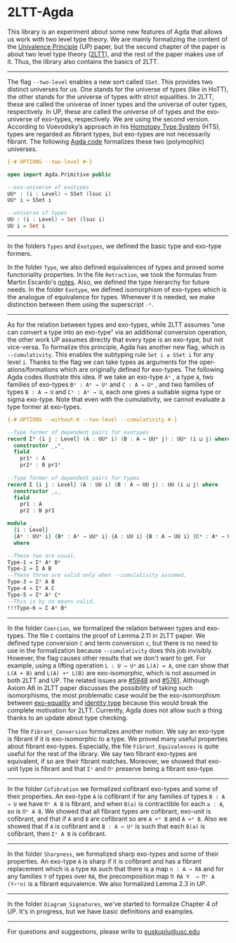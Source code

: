 # 2LTT-Agda

This library is an experiment about some new features of Agda that allows us work with two level type theory. We are mainly formalizing the content of the [Univalence Principle](https://arxiv.org/abs/2102.06275) (UP) paper, but the second chapter of the paper is about two level type theory ([2LTT](https://arxiv.org/abs/1705.03307)), and the rest of the paper makes use of it. Thus, the library also contains the basics of 2LTT.

---
The flag `--two-level` enables a new sort called `SSet`. This provides two distinct universes for us. One stands for the universe of types (like in HoTT), the other stands for the universe of types with strict equalities. In 2LTT, these are called the universe of inner types and the universe of outer types, respectively. In UP, these are called the universe of of types and the exo-universe of exo-types, respectively. We are using the second version. According to Voevodsky’s approach in his [Homotopy Type System](https://www.math.ias.edu/vladimir/sites/math.ias.edu.vladimir/files/HTS.pdf) (HTS), types are regarded as fibrant types, but exo-types are not necessarily fibrant. The following [Agda code](https://github.com/UnivalencePrinciple/2LTT-Agda/blob/main/2LTT/Primitive.agda) formalizes these two (polymophic) universes. 

```agda
{-# OPTIONS --two-level #-}

open import Agda.Primitive public

--exo-universe of exotypes
UUᵉ : (i : Level) → SSet (lsuc i)
UUᵉ i = SSet i

--universe of types
UU : (i : Level) → Set (lsuc i)
UU i = Set i
```
---
In the folders `Types` and `Exotypes`, we defined the basic type and exo-type formers. 

In the folder `Type`, we also defined equivalences of types and proved some functoriality properties. In the file `Retraction`, we took the formulas from Martin Escardo's [notes](https://www.cs.bham.ac.uk/~mhe/HoTT-UF-in-Agda-Lecture-Notes/). Also, we defined the type hierarchy for future needs. In the folder `Exotype`, we defined isomorphism of exo-types which is the analogue of equivalence for types. Whenever it is needed, we make distinction between them using the superscript `-ᵉ`.

---
As for the relation between types and exo-types, while 2LTT assumes ”one can convert a type into an exo-type” via an additional conversion operation,
the other work UP assumes directly that every type is an exo-type, but not vice-versa. To formalize this principle, Agda has another new flag, which
is `--cumulativity`. This enables the subtyping rule `Set i ≤ SSet i` for any level `i`. Thanks to the flag we can take types as arguments for the oper-
ations/formations which are originally defined for exo-types. The following Agda codes illustrate this idea. If we take an exo-type `Aᵉ` , a type `A`, two families of exo-types `Bᵉ : Aᵉ → Uᵉ` and `C : A → Uᵉ` , and two families of types `B : A → U` and `Cᵉ : Aᵉ → U`, each one gives a suitable sigma type or sigma exo-type. Note that even with the cumulativity, we cannot evaluate a type former at exo-types.

```agda
{-# OPTIONS --without-K --two-level --cumulativity #-}

--Type former of dependent pairs for exotypes
record Σᵉ {i j : Level} (A : UUᵉ i) (B : A → UUᵉ j) : UUᵉ (i ⊔ j) where
  constructor _,ᵉ_
  field
    pr1ᵉ : A
    pr2ᵉ : B pr1ᵉ
    
--Type former of dependent pairs for types
record Σ {i j : Level} (A : UU i) (B : A → UU j) : UU (i ⊔ j) where
  constructor _,_
  field
    pr1 : A
    pr2 : B pr1

module _
  {i : Level}
  {Aᵉ : UUᵉ i} {Bᵉ : Aᵉ → UUᵉ i} {A : UU i} {B : A → UU i} {Cᵉ : Aᵉ → UU i} {C : A  → UUᵉ i}
  where

--These two are usual.
Type-1 = Σᵉ Aᵉ Bᵉ
Type-2 = Σ A B
--These three are valid only when --cumulativity assumed.
Type-3 = Σᵉ A B
Type-4 = Σᵉ A C
Type-5 = Σᵉ Aᵉ Cᵉ
--This is by no means valid.
!!!Type-6 = Σ Aᵉ Bᵉ
```
---
In the folder `Coercion`, we formalized the relation between types and exo-types. The file `C` contains the proof of Lemma 2.11 in 2LTT paper. We defined type conversion `C` and term conversion `c`, but there is no need to use in the formalization because `--cumulativity` does this job invisibly. However, the flag causes other results that we don't want to get. For example, using a lifting operation `L : U → Uᵉ` as `L(A) = A`, one can show that
`L(A + B)` and `L(A) +ᵉ L(B)` are exo-isomorphic, which is not assumed in both 2LTT and UP. The related issues are [#5948](https://github.com/agda/agda/issues/5948) and [#5761](https://github.com/agda/agda/issues/5761). Although Axiom A6 in 2LTT paper discusses the possibility of taking such isomorphisms, the most problematic case would be the exo-isomorphism between [exo-equality](https://github.com/UnivalencePrinciple/2LTT-Agda/blob/main/2LTT/Exotypes/Exo_Equality.agda) and [identity type](https://github.com/UnivalencePrinciple/2LTT-Agda/blob/main/2LTT/Types/Id_Type.agda) because this would break the complete motivation for 2LTT. Currently, Agda does not allow such a thing thanks to an update about type checking. 

The file `Fibrant_Conversion` formalizes another notion. We say an exo-type is fibrant if it is exo-isomorphic to a type. We proved many useful properties about fibrant exo-types. Especially, the file `Fibrant_Equivalences` is quite useful for the rest of the library. We say two fibrant exo-types are equivalent, if so are their fibrant matches. Moreover, we showed that exo-unit type is fibrant and that `Σᵉ` and `Πᵉ` preserve being a fibrant exo-type. 

---
In the folder `Cofibration` we formalized cofibrant exo-types and some of their properties. An exo-type `A` is cofibrant if for any families of types `B : A → U` we have `Πᵉ A B` is fibrant, and when `B(a)` is contractible for each `a : A`, so is `Πᵉ A B`. We showed that all fibrant types are cofibrant, 
exo-unit is cofibrant, and that if `A` and `B` are cofibrant so are `A +ᵉ B` and `A ×ᵉ B`. Also we showed that if `A` is cofibrant and `B : A → Uᵉ`
is such that each `B(a)` is cofibrant, then `Σᵉ A B` is cofibrant.

---
In the folder `Sharpness`, we formalized sharp exo-types and some of their properties. An exo-type `A` is sharp if it is cofibrant and has a fibrant replacement which is a type `RA` such that there is a map `n : A → RA` and for any families `Y` of types over `RA`, the precomposition map `Π RA Y  → Πᵉ A (Y∘ᵉn)` is a fibrant equivalence. We also formalized Lemma 2.3 in UP.

---
In the folder `Diagram_Signatures`, we've started to formalize Chapter 4 of UP. It's in progress, but we have basic definitions and examples.

---
For questions and suggestions, please write to euskuplu@usc.edu
